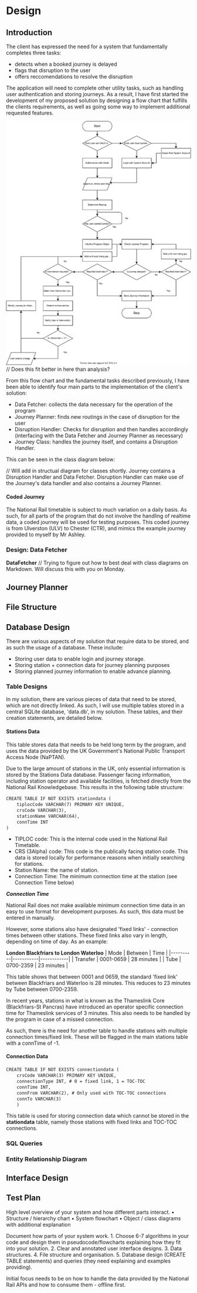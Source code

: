 # Design
## Introduction
The client has expressed the need for a system that fundamentally completes three tasks:
- detects when a booked journey is delayed
- flags that disruption to the user
- offers reccomendations to resolve the disruption

The application will need to complete other utility tasks, such as handling user authentication and storing journeys. As a result, I have first started the development of my proposed solution by designing a flow chart that fulfills the clients requirements, as well as going some way to implement additional requested features.

![Flow Diagram](./assets/Flow%20Chart.svg) // Does this fit better in here than analysis?

From this flow chart and the fundamental tasks described previously, I have been able to identify four main parts to the implementation of the client's solution:
- Data Fetcher: collects the data necessary for the operation of the program
- Journey Planner: finds new routings in the case of disruption for the user
- Disruption Handler: Checks for disruption and then handles accordingly (interfacing with the Data Fetcher and Journey Planner as necessary)
- Journey Class: handles the journey itself, and contains a Disruption Handler.

This can be seen in the class diagram below:

// Will add in structual diagram for classes shortly. Journey contains a Disruption Handler and Data Fetcher. Disruption Handler can make use of the Journey's data handler and also contains a Journey Planner.

#### Coded Journey
The National Rail timetable is subject to much variation on a daily basis. As such, for all parts of the program that do not involve the handling of realtime data, a coded journey will be used for testing purposes. This coded journey is from Ulverston (ULV) to Chester (CTR), and mimics the example journey provided to myself by Mr Ashley. 

### Design: Data Fetcher

**DataFetcher**
// Trying to figure out how to best deal with class diagrams on Markdown. Will discuss this with you on Monday.


## Journey Planner

## File Structure

## Database Design
There are various aspects of my solution that require data to be stored, and as such the usage of a database. These include:
- Storing user data to enable login and journey storage.
- Storing station + connection data for journey planning purposes
- Storing planned journey information to enable advance planning.

### Table Designs
In my solution, there are various pieces of data that need to be stored, which are not directly linked. As such, I will use multiple tables stored in a central SQLite database, 'data.db', in my solution. These tables, and their creation statements, are detailed below.

#### Stations Data
This table stores data that needs to be held long term by the program, and uses the data provided by the UK Government's National Public Transport Access Node (NaPTAN).

Due to the large amount of stations in the UK, only essential information is stored by the Stations Data database. Passenger facing information, including station operator and available facilities, is fetched directly from the National Rail Knowledgebase. This results in the following table structure:
```
CREATE TABLE IF NOT EXISTS stationdata (
	tiplocCode VARCHAR(7) PRIMARY KEY UNIQUE, 
	crsCode VARCHAR(3), 
	stationName VARCHAR(64), 
	connTime INT
)
```
- TIPLOC code: This is the internal code used in the National Rail Timetable.
- CRS (3Alpha) code: This code is the publically facing station code. This data is stored locally for performance reasons when initially searching for stations.
- Station Name: the name of station.
- Connection Time: The minimum connection time at the station (see Connection Time below)

***Connection Time***			

National Rail does not make available minimum connection time data in an easy to use format for development purposes. As such, this data must be entered in manually. 

However, some stations also have designated 'fixed links' - connection times between other stations. These fixed links also vary in length, depending on time of day. As an example:

**London Blackfriars to London Waterloo**
| Mode     | Between   | Time       |
|----------|-----------|------------|
| Transfer | 0001-0659 | 28 minutes |
| Tube     | 0700-2359 | 23 minutes |

This table shows that between 0001 and 0659, the standard 'fixed link' between Blackfriars and Waterloo is 28 minutes. This reduces to 23 minutes by Tube between 0700-2359.

In recent years, stations in what is known as the Thameslink Core (Blackfriars-St Pancras) have introduced an operator specific connection time for Thameslink services of 3 minutes. This also needs to be handled by the program in case of a missed connection.

As such, there is the need for another table to handle stations with multiple connection times/fixed link. These will be flagged in the main stations table with a connTime of -1.

#### Connection Data
```
CREATE TABLE IF NOT EXISTS connectiondata (
	crsCode VARCHAR(3) PRIMARY KEY UNIQUE, 
	connectionType INT, # 0 = fixed link, 1 = TOC-TOC
	connTime INT, 
	connFrom VARCHAR(2), # Only used with TOC-TOC connections
	connTo VARCHAR(3)
	)
```

This table is used for storing connection data which cannot be stored in the **stationdata** table, namely those stations with fixed links and TOC-TOC connections.

### SQL Queries

### Entity Relationship Diagram

## Interface Design

## Test Plan


High level overview of your system and how different parts interact.
	• Structure / hierarchy chart
	• System flowchart
	• Object / class diagrams with additional explanation

Document how parts of your system work.
	1. Choose 6-7 algorithms in your code and design them in pseudocode/flowcharts explaining how they fit into your solution.
	2. Clear and annotated user interface designs.
	3. Data structures.
	4. File structure and organisation.
	5. Database design (CREATE TABLE statements) and queries (they need explaining and examples providing).
	
Initial focus needs to be on how to handle the data provided by the National Rail APIs and how to consume them - offline first.
